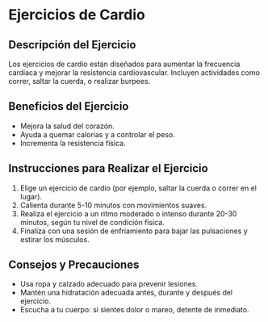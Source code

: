 # Ejercicios de Cardio

## Descripción del Ejercicio
Los ejercicios de cardio están diseñados para aumentar la frecuencia cardíaca y mejorar la resistencia cardiovascular. Incluyen actividades como correr, saltar la cuerda, o realizar burpees.

## Beneficios del Ejercicio
- Mejora la salud del corazón.
- Ayuda a quemar calorías y a controlar el peso.
- Incrementa la resistencia física.

## Instrucciones para Realizar el Ejercicio
1. Elige un ejercicio de cardio (por ejemplo, saltar la cuerda o correr en el lugar).
2. Calienta durante 5-10 minutos con movimientos suaves.
3. Realiza el ejercicio a un ritmo moderado o intenso durante 20-30 minutos, según tu nivel de condición física.
4. Finaliza con una sesión de enfriamiento para bajar las pulsaciones y estirar los músculos.

## Consejos y Precauciones
- Usa ropa y calzado adecuado para prevenir lesiones.
- Mantén una hidratación adecuada antes, durante y después del ejercicio.
- Escucha a tu cuerpo: si sientes dolor o mareo, detente de inmediato.